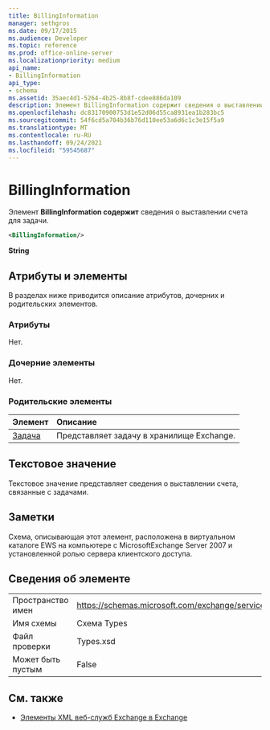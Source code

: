 ```yaml
---
title: BillingInformation
manager: sethgros
ms.date: 09/17/2015
ms.audience: Developer
ms.topic: reference
ms.prod: office-online-server
ms.localizationpriority: medium
api_name:
- BillingInformation
api_type:
- schema
ms.assetid: 35aec4d1-5264-4b25-8b8f-cdee886da109
description: Элемент BillingInformation содержит сведения о выставлении счета для задачи.
ms.openlocfilehash: dc83170900753d1e52d06d55ca8931ea1b283bc5
ms.sourcegitcommit: 54f6cd5a704b36b76d110ee53a6d6c1c3e15f5a9
ms.translationtype: MT
ms.contentlocale: ru-RU
ms.lasthandoff: 09/24/2021
ms.locfileid: "59545687"
---
```

# <a name="billinginformation"></a>BillingInformation

Элемент **BillingInformation содержит** сведения о выставлении счета для задачи. 
  
```xml
<BillingInformation/>
```

 **String**
## <a name="attributes-and-elements"></a>Атрибуты и элементы

В разделах ниже приводится описание атрибутов, дочерних и родительских элементов.
  
### <a name="attributes"></a>Атрибуты

Нет.
  
### <a name="child-elements"></a>Дочерние элементы

Нет.
  
### <a name="parent-elements"></a>Родительские элементы

|**Элемент**|**Описание**|
|:-----|:-----|
|[Задача](task.md) <br/> |Представляет задачу в хранилище Exchange.  <br/> |
   
## <a name="text-value"></a>Текстовое значение

Текстовое значение представляет сведения о выставлении счета, связанные с задачами.
  
## <a name="remarks"></a>Заметки

Схема, описывающая этот элемент, расположена в виртуальном каталоге EWS на компьютере с MicrosoftExchange Server 2007 и установленной ролью сервера клиентского доступа.
  
## <a name="element-information"></a>Сведения об элементе

|||
|:-----|:-----|
|Пространство имен  <br/> |https://schemas.microsoft.com/exchange/services/2006/types  <br/> |
|Имя схемы  <br/> |Схема Types  <br/> |
|Файл проверки  <br/> |Types.xsd  <br/> |
|Может быть пустым  <br/> |False  <br/> |
   
## <a name="see-also"></a>См. также



- [Элементы XML веб-служб Exchange в Exchange](ews-xml-elements-in-exchange.md)

